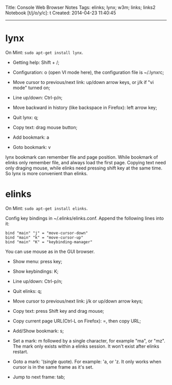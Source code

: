 Title: Console Web Browser Notes
Tags: elinks; lynx; w3m; links; links2
Notebook [t/j/o/y/c]: t
Created: 2014-04-23 11:40:45

------

# lynx

On Mint: `sudo apt-get install lynx`.

* Getting help: Shift + /;

* Configuration: o (open VI mode here), the configuration file is ~/.lynxrc;

* Move cursor to previous/next link: up/down arrow keys, or j/k if "vi mode" turned on;

* Line up/down: Ctrl-p/n;

* Move backward in history (like backspace in Firefox): left arrow key;

* Quit lynx: q;

* Copy text: drag mouse button;

* Add bookmark: a

* Goto bookmark: v

lynx bookmark can remember file and page position.
While bookmark of elinks only remember file, and always load the first page.
Copying text need only draging mouse, while elinks need pressing shift key at the same time.
So lynx is more convenient than elinks.

# elinks

On Mint: `sudo apt-get install elinks`.

Config key bindings in ~/.elinks/elinks.conf.
Append the following lines into it:

    bind "main" "j" = "move-cursor-down"
    bind "main" "k" = "move-cursor-up"
    bind "main" "K" = "keybinding-manager"

You can use mouse as in the GUI browser.

* Show menu: press <ESC> key;

* Show keybindings: K;

* Line up/down: Ctrl-p/n;

* Quit elinks: q;

* Move cursor to previous/next link: j/k or up/down arrow keys;

* Copy text: press Shift key and drag mouse;

* Copy current page URL(Ctrl-L on Firefox): =, then copy URL;

* Add/Show bookmark: s;

* Set a mark: m followed by a single character, for example "ma", or "mz". The mark only exists within a elinks session. It won't exist after elinks restart.

* Goto a mark: '(single quote). For example: 'a, or 'z. It only works when cursor is in the same frame as it's set.

* Jump to next frame: tab;
